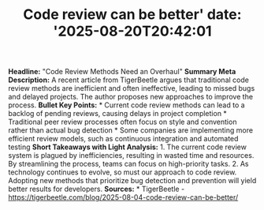 ﻿---
title: "Code review can be better'
date: '2025-08-20T20:42:01"
category: "Markets"
summary: ""
slug: "code review can be better"
source_urls:
  - "https://tigerbeetle.com/blog/2025-08-04-code-review-can-be-better/"
seo:
  title: "Code review can be better | Hash n Hedge'
  description: '"
  keywords: ["news", "markets", "brief"]
---
**Headline:** "Code Review Methods Need an Overhaul"  **Summary Meta Description:** A recent article from TigerBeetle argues that traditional code review methods are inefficient and often ineffective, leading to missed bugs and delayed projects. The author proposes new approaches to improve the process.  **Bullet Key Points:**  * Current code review methods can lead to a backlog of pending reviews, causing delays in project completion * Traditional peer review processes often focus on style and convention rather than actual bug detection * Some companies are implementing more efficient review models, such as continuous integration and automated testing  **Short Takeaways with Light Analysis:**  1. The current code review system is plagued by inefficiencies, resulting in wasted time and resources. By streamlining the process, teams can focus on high-priority tasks. 2. As technology continues to evolve, so must our approach to code review. Adopting new methods that prioritize bug detection and prevention will yield better results for developers.  **Sources:**  * TigerBeetle - https://tigerbeetle.com/blog/2025-08-04-code-review-can-be-better/ 
